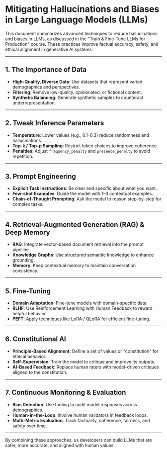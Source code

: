 # Mitigating Hallucinations and Biases in Large Language Models (LLMs)

This document summarizes advanced techniques to reduce hallucinations and biases in LLMs, as discussed in the "Train & Fine-Tune LLMs for Production" course. These practices improve factual accuracy, safety, and ethical alignment in generative AI systems.

---

## 1. The Importance of Data

* **High-Quality, Diverse Data**: Use datasets that represent varied demographics and perspectives.
* **Filtering**: Remove low-quality, opinionated, or fictional content.
* **Synthetic Balancing**: Generate synthetic samples to counteract underrepresentation.

---

## 2. Tweak Inference Parameters

* **Temperature**: Lower values (e.g., 0.1–0.3) reduce randomness and hallucinations.
* **Top-k / Top-p Sampling**: Restrict token choices to improve coherence.
* **Penalties**: Adjust `frequency_penalty` and `presence_penalty` to avoid repetition.

---

## 3. Prompt Engineering

* **Explicit Task Instructions**: Be clear and specific about what you want.
* **Few-shot Examples**: Guide the model with 1–3 contextual examples.
* **Chain-of-Thought Prompting**: Ask the model to reason step-by-step for complex tasks.

---

## 4. Retrieval-Augmented Generation (RAG) & Deep Memory

* **RAG**: Integrate vector-based document retrieval into the prompt pipeline.
* **Knowledge Graphs**: Use structured semantic knowledge to enhance grounding.
* **Memory**: Keep contextual memory to maintain conversation consistency.

---

## 5. Fine-Tuning

* **Domain Adaptation**: Fine-tune models with domain-specific data.
* **RLHF**: Use Reinforcement Learning with Human Feedback to reward helpful behavior.
* **PEFT**: Apply techniques like LoRA / QLoRA for efficient fine-tuning.

---

## 6. Constitutional AI

* **Principle-Based Alignment**: Define a set of values or "constitution" for ethical behavior.
* **Self-Supervision**: Train the model to critique and improve its outputs.
* **AI-Based Feedback**: Replace human raters with model-driven critiques aligned to the constitution.

---

## 7. Continuous Monitoring & Evaluation

* **Bias Detection**: Use tooling to audit model responses across demographics.
* **Human-in-the-Loop**: Involve human validators in feedback loops.
* **Multi-Metric Evaluation**: Track factuality, coherence, fairness, and safety over time.

---

By combining these approaches, us developers can build LLMs that are safer, more accurate, and aligned with human values.

